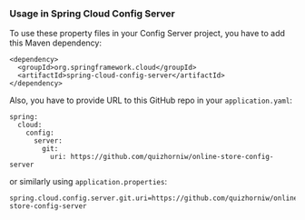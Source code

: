 ### Usage in Spring Cloud Config Server

To use these property files in your Config Server project, you have to add this Maven dependency:
```
<dependency>
  <groupId>org.springframework.cloud</groupId>
  <artifactId>spring-cloud-config-server</artifactId>
</dependency>
```

Also, you have to provide URL to this GitHub repo in your `application.yaml`:
```
spring:
  cloud:
    config:
      server:
        git:
          uri: https://github.com/quizhorniw/online-store-config-server
```
or similarly using `application.properties`:
```
spring.cloud.config.server.git.uri=https://github.com/quizhorniw/online-store-config-server
```
